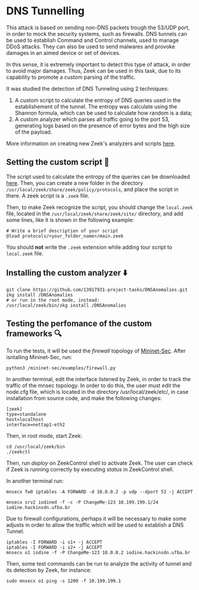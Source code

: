 # DNS Tunnelling

This attack is based on sending non-DNS packets trough the 53/UDP port, in order to mock the security systems, such as firewalls. DNS tunnels can be used to establish Command and Control channels, used to manage DDoS attacks. They can also be used to send malwares and provoke damages in an aimed device or set of devices. 

In this sense, it is extremely important to detect this type of attack, in order to avoid major damages. Thus, Zeek can be used in this task, due to its capability to promote a custom parsing of the traffic. 

It was studied the detection of DNS Tunneling using 2 techniques:

1. A custom script to calculate the entropy of DNS queries used in the establishement of the tunnel. The entropy was calculate using the Shannon formula, which can be used to calculate how random is a data;
2. A custom analyzer which parses all traffic going to the port 53, generating logs based on the presence of error bytes and the high size of the payload.

More information on creating new Zeek's analyzers and scripts [here](https://github.com/13917931-project-tasks/dnstun-docs/blob/master/zeek_info.md).

## Setting the custom script 🔧

The script used to calculate the entropy of the queries can be downloaded [here](https://github.com/13917931-project-tasks/dnstun-docs/blob/master/main.zeek). Then, you can create a new folder in the directory `/usr/local/zeek/share/zeek/policy/protocols`, and place the script in there. A zeek script is a `.zeek` file.

Then, to make Zeek recognize the script, you should change the `local.zeek` file, located in the `/usr/local/zeek/share/zeek/site/` directory, and add some lines, like it is shown in the following example:

```
# Write a brief description of your script
@load protocols/<your_folder_name>/main.zeek
```

You should **not** write the `.zeek` extension while adding tour script to `local.zeek` file.

## Installing the custom analyzer ⬇️

```
git clone https://github.com/13917931-project-tasks/DNSAnomalies.git
zkg install /DNSAnomalies
# or run in the root mode, instead:
/usr/local/zeek/bin/zkg install /DNSAnomalies
```

## Testing the perfomance of the custom frameworks 🔍

To run the tests, it will be used the *firewall* topology of [Mininet-Sec](https://github.com/mininet-sec/mininet-sec/?tab=readme-ov-file#mininet-sec). After isntalling Mininet-Sec, run:

```
python3 /mininet-sec/examples/firewall.py
```

In another terminal, edit the interface listened by Zeek, in order to track the traffic of the mnsec topology. In order to do this, the user must edit the node.cfg file, which is located in the directory /usr/local/zeek/etc/, in case installation from source code, and make the following changes:

```
[zeek]
type=standalone
host=localhost
interface=nettap1-eth2
```

Then, in root mode, start Zeek:

```
cd /usr/local/zeek/bin
./zeekctl
```

Then, run *deploy* on ZeekControl shell to activate Zeek. The user can check if Zeek is running correctly by executing *status* in ZeekControl shell.

In another terminal run:

```
mnsecx fw0 iptables -A FORWARD -d 10.0.0.2 -p udp --dport 53 -j ACCEPT

mnsecx srv2 iodined -f -c -P ChangeMe-123 10.199.199.1/24 iodine.hackinsdn.ufba.br 
```
Due to firewall configurations, perhaps it will be necessary to make some adjusts in order to allow the traffic which will be used to establish a DNS Tunnel.

```
iptables -I FORWARD -i s1+ -j ACCEPT
iptables -I FORWARD -i s2+ -j ACCEPT
mnsecx o1 iodine -f -P ChangeMe-123 10.0.0.2 iodine.hackinsdn.ufba.br
```

Then, some test commands can be run to analyze the activity of tunnel and its detection by Zeek, for instance:

```
sudo mnsecx o1 ping -s 1200 -f 10.199.199.1
```
